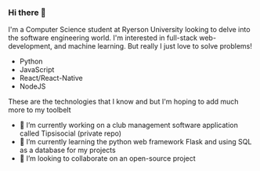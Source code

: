 ### Hi there 👋

I'm a Computer Science student at Ryerson University looking to delve into the software engineering world. I'm interested in full-stack web-development, and machine learning. But really I just love to solve problems! 

- Python
- JavaScript
- React/React-Native
- NodeJS

These are the technologies that I know and but I'm hoping to add much more to my toolbelt 

- 🔭 I’m currently working on a club management software application called Tipsisocial (private repo)
- 🌱 I’m currently learning the python web framework Flask and using SQL as a database for my projects
- 👯 I’m looking to collaborate on an open-source project


